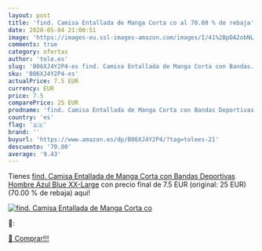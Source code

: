 ```yaml
---
layout: post
title: 'find. Camisa Entallada de Manga Corta co al 70.00 % de rebaja'
date: 2020-05-04 21:00:51
image: 'https://images-eu.ssl-images-amazon.com/images/I/41%2BpDA2obNL._SL400_.jpg'
comments: true
category: ofertas
author: 'tole.es'
slug: 'B06XJ4Y2P4-es find. Camisa Entallada de Manga Corta con Bandas...'
sku: 'B06XJ4Y2P4-es'
actualPrice: 7.5 EUR
currency: EUR
price: 7.5
comparePrice: 25 EUR
prodname: 'find. Camisa Entallada de Manga Corta con Bandas Deportivas Hombre  Azul  Blue   XX-Large'
country: 'es'
flag: '🇪🇸'
brand: ''
buyurl: 'https://www.amazon.es/dp/B06XJ4Y2P4/?tag=tolees-21'
descuento: '70.00'
average: '9.43'
---
```


Tienes [find. Camisa Entallada de Manga Corta con Bandas Deportivas Hombre  Azul  Blue   XX-Large](https://www.amazon.es/dp/B06XJ4Y2P4/?tag=tolees-21) con precio final de  7.5 EUR (original: 25 EUR) (70.00 %  de rebaja) aqui!

[![find. Camisa Entallada de Manga Corta co](https://images-eu.ssl-images-amazon.com/images/I/41%2BpDA2obNL._SL400_.jpg)](https://www.amazon.es/dp/B06XJ4Y2P4/?tag=tolees-21)

🔎:


[🛒 Comprar!!!](https://www.amazon.es/dp/B06XJ4Y2P4/?tag=tolees-21)
